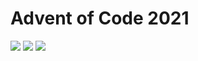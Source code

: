 # Advent of Code 2021
![](https://img.shields.io/badge/stars%20⭐-17-yellow) ![](https://img.shields.io/badge/day%20📅-10-blue) ![](https://img.shields.io/badge/days%20completed-8-red)
